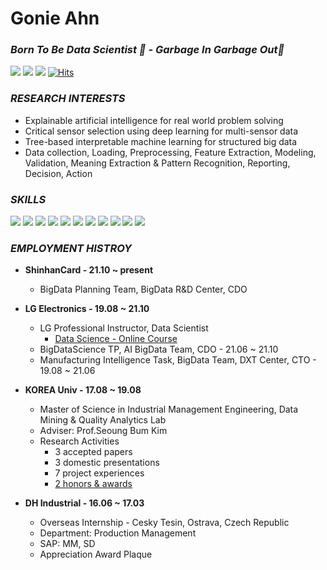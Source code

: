 # Gonie Ahn
### _Born To Be Data Scientist 🌱 - Garbage In Garbage Out🤙_
<a href="http://dmqa.korea.ac.kr/" target="_blank"><img src="https://img.shields.io/badge/DMQA-DC143C?style&logo=Meteor&logoColor=white"/></a> 
<a href="https://mail.google.com/" target="_blank"><img src="https://img.shields.io/badge/gonie32@gmail.com-EA4335?style&logo=Gmail&logoColor=white"/></a>
<a href="https://www.instagram.com/goniiieee/" target="_blank"><img src="https://img.shields.io/badge/goniiieee-43B02A?style&logo=Instagram&logoColor=white"/></a>
[![Hits](https://hits.seeyoufarm.com/api/count/incr/badge.svg?url=https%3A%2F%2Fgithub.com%2FGonieAhn&count_bg=%2379C83D&title_bg=%23555555&icon=&icon_color=%23E7E7E7&title=hits&edge_flat=false)](https://hits.seeyoufarm.com)

### _RESEARCH INTERESTS_
- Explainable artificial intelligence for real world problem solving
- Critical sensor selection using deep learning for multi-sensor data
- Tree-based interpretable machine learning for structured big data
- Data collection, Loading, Preprocessing, Feature Extraction, Modeling, Validation, Meaning Extraction & Pattern Recognition, Reporting, Decision, Action

### _SKILLS_
<a href="-" target="_blank"><img src="https://img.shields.io/badge/Python-3776AB?style&logo=Python&logoColor=white"/></a> 
<a href="-" target="_blank"><img src="https://img.shields.io/badge/scikit_learn-F7931E?style&logo=scikit-learn&logoColor=white"/></a> 
<a href="-" target="_blank"><img src="https://img.shields.io/badge/Tensorflow-FF6F00?style&logo=TensorFlow&logoColor=white"/></a>
<a href="-" target="_blank"><img src="https://img.shields.io/badge/Keras-D00000?style&logo=Keras&logoColor=white"/></a>
<a href="-" target="_blank"><img src="https://img.shields.io/badge/PyTorch-EE4C2C?style&logo=PyTorch&logoColor=white"/></a>
<a href="-" target="_blank"><img src="https://img.shields.io/badge/R-276DC3?style&logo=R&logoColor=white"/></a>
<a href="-" target="_blank"><img src="https://img.shields.io/badge/AWS S3-569A31?style&logo=Amazon S3&logoColor=white"/></a>
<a href="-" target="_blank"><img src="https://img.shields.io/badge/Google Cloud Platform-4285F4?style&logo=Google Cloud&logoColor=white"/></a>
<a href="-" target="_blank"><img src="https://img.shields.io/badge/MySQL-4479A1?style&logo=MySQL&logoColor=white"/></a>
<a href="-" target="_blank"><img src="https://img.shields.io/badge/Splunk-000000?style&logo=Splunk&logoColor=white"/></a>
<a href="-" target="_blank"><img src="https://img.shields.io/badge/Oracle-F80000?style&logo=Oracle&logoColor=white"/></a>

### _EMPLOYMENT HISTROY_
- **ShinhanCard - 21.10 ~ present**
  - BigData Planning Team, BigData R&D Center, CDO

- **LG Electronics - 19.08 ~ 21.10**
  - LG Professional Instructor, Data Scientist
    - [Data Science - Online Course](https://github.com/GonieAhn/Data-Science-online-course-from-gonie/) 
  - BigDataScience TP, AI BigData Team, CDO - 21.06 ~ 21.10
  - Manufacturing Intelligence Task, BigData Team, DXT Center, CTO - 19.08 ~ 21.06

- **KOREA Univ - 17.08 ~ 19.08**
  - Master of Science in Industrial Management Engineering, Data Mining & Quality Analytics Lab
  - Adviser: Prof.Seoung Bum Kim
  - Research Activities
    - 3 accepted papers
    - 3 domestic presentations
    - 7 project experiences
    - [2 honors & awards](http://www.itdaily.kr/news/articleView.html?idxno=92069)

- **DH Industrial - 16.06 ~ 17.03**
  - Overseas Internship - Cesky Tesin, Ostrava, Czech Republic
  - Department: Production Management
  - SAP: MM, SD
  - Appreciation Award Plaque

<!--
**GonieAhn/GonieAhn** is a ✨ _special_ ✨ repository because its `README.md` (this file) appears on your GitHub profile.

Here are some ideas to get you started:


- 🔭 I’m currently working on ...
- 🌱 I’m currently learning ...
- 👯 I’m looking to collaborate on ...
- 🤔 I’m looking for help with ...
- 💬 Ask me about ...
- 📫 How to reach me: ...
- 😄 Pronouns: ...
- ⚡ Fun fact: ...
- 🤙  
-->
